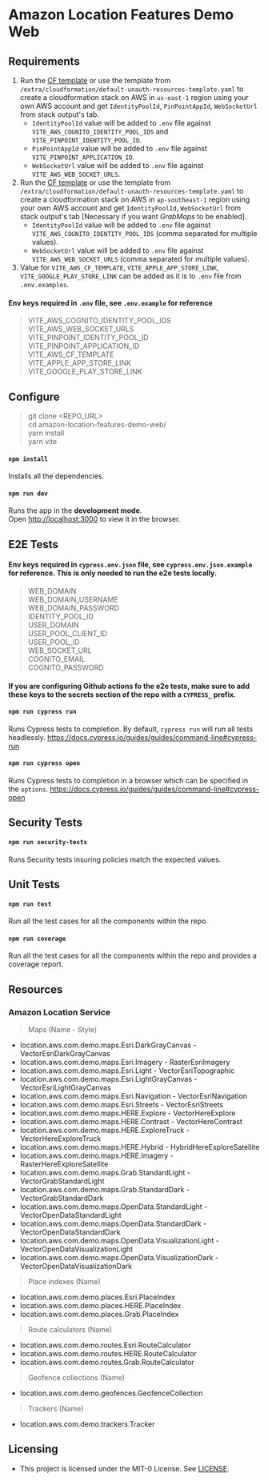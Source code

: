 # Amazon Location Features Demo Web

## Requirements

1. Run the [CF template](https://us-east-1.console.aws.amazon.com/cloudformation/home?region=us-east-1#/stacks/create?stackName=amazon-location-default-unauth-resources&templateURL=<LINK_TO_UPLOADED_CF_TEMPLATE>) or use the template from `/extra/cloudformation/default-unauth-resources-template.yaml` to create a cloudformation stack on AWS in `us-east-1` region using your own AWS account and get `IdentityPoolId`, `PinPointAppId`, `WebSocketUrl` from stack output's tab.
	- `IdentityPoolId` value will be added to `.env` file against `VITE_AWS_COGNITO_IDENTITY_POOL_IDS` and `VITE_PINPOINT_IDENTITY_POOL_ID`.
	- `PinPointAppId` value will be added to `.env` file against `VITE_PINPOINT_APPLICATION_ID`.
	- `WebSocketUrl` value will be added to `.env` file against `VITE_AWS_WEB_SOCKET_URLS`.
2. Run the [CF template](https://ap-southeast-1.console.aws.amazon.com/cloudformation/home?region=ap-southeast-1#/stacks/create?stackName=amazon-location-default-unauth-resources&templateURL=<LINK_TO_UPLOADED_CF_TEMPLATE>) or use the template from `/extra/cloudformation/default-unauth-resources-template.yaml` to create a cloudformation stack on AWS in `ap-southeast-1` region using your own AWS account and get `IdentityPoolId`, `WebSocketUrl` from stack output's tab [Necessary if you want *GrabMaps* to be enabled].
	- `IdentityPoolId` value will be added to `.env` file against `VITE_AWS_COGNITO_IDENTITY_POOL_IDS` (comma separated for multiple values).
	- `WebSocketUrl` value will be added to `.env` file against `VITE_AWS_WEB_SOCKET_URLS` (comma separated for multiple values).
5. Value for `VITE_AWS_CF_TEMPLATE`, `VITE_APPLE_APP_STORE_LINK`, `VITE_GOOGLE_PLAY_STORE_LINK` can be added as it is to `.env` file from `.env.examples`.

#### Env keys required in `.env` file, see `.env.example` for reference

> VITE_AWS_COGNITO_IDENTITY_POOL_IDS<br />
VITE_AWS_WEB_SOCKET_URLS<br />
VITE_PINPOINT_IDENTITY_POOL_ID<br />
VITE_PINPOINT_APPLICATION_ID<br />
VITE_AWS_CF_TEMPLATE<br />
VITE_APPLE_APP_STORE_LINK<br />
VITE_GOOGLE_PLAY_STORE_LINK<br />

## Configure

> git clone <REPO_URL><br />
cd amazon-location-features-demo-web/<br />
yarn install<br />
yarn vite

#### `npm install`

Installs all the dependencies.

#### `npm run dev`

Runs the app in the **development mode**.<br />
Open [http://localhost:3000](http://localhost:3000) to view it in the browser.

## E2E Tests

#### Env keys required in `cypress.env.json` file, see `cypress.env.json.example` for reference. This is only needed to run the e2e tests locally.

>WEB_DOMAIN<br />
WEB_DOMAIN_USERNAME<br />
WEB_DOMAIN_PASSWORD<br />
IDENTITY_POOL_ID<br />
USER_DOMAIN<br />
USER_POOL_CLIENT_ID<br />
USER_POOL_ID<br />
WEB_SOCKET_URL<br />
COGNITO_EMAIL<br />
COGNITO_PASSWORD<br />

#### If you are configuring Github actions fo the e2e tests, make sure to add these keys to the secrets section of the repo with a `CYPRESS_` prefix.

#### `npm run cypress run`

Runs Cypress tests to completion. By default, `cypress run` will run all tests headlessly. https://docs.cypress.io/guides/guides/command-line#cypress-run

#### `npm run cypress open`

Runs Cypress tests to completion in a browser which can be specified in the `options`. https://docs.cypress.io/guides/guides/command-line#cypress-open

## Security Tests

#### `npm run security-tests`

Runs Security tests insuring policies match the expected values.

## Unit Tests

#### `npm run test`

Run all the test cases for all the components within the repo.

#### `npm run coverage`

Run all the test cases for all the components within the repo and provides a coverage report.

## Resources

### Amazon Location Service

> Maps (Name - Style)

- location.aws.com.demo.maps.Esri.DarkGrayCanvas - VectorEsriDarkGrayCanvas
- location.aws.com.demo.maps.Esri.Imagery - RasterEsriImagery
- location.aws.com.demo.maps.Esri.Light - VectorEsriTopographic
- location.aws.com.demo.maps.Esri.LightGrayCanvas - VectorEsriLightGrayCanvas
- location.aws.com.demo.maps.Esri.Navigation - VectorEsriNavigation
- location.aws.com.demo.maps.Esri.Streets - VectorEsriStreets
- location.aws.com.demo.maps.HERE.Explore - VectorHereExplore
- location.aws.com.demo.maps.HERE.Contrast - VectorHereContrast
- location.aws.com.demo.maps.HERE.ExploreTruck - VectorHereExploreTruck
- location.aws.com.demo.maps.HERE.Hybrid - HybridHereExploreSatellite
- location.aws.com.demo.maps.HERE.Imagery - RasterHereExploreSatellite
- location.aws.com.demo.maps.Grab.StandardLight - VectorGrabStandardLight
- location.aws.com.demo.maps.Grab.StandardDark - VectorGrabStandardDark
- location.aws.com.demo.maps.OpenData.StandardLight - VectorOpenDataStandardLight
- location.aws.com.demo.maps.OpenData.StandardDark - VectorOpenDataStandardDark
- location.aws.com.demo.maps.OpenData.VisualizationLight - VectorOpenDataVisualizationLight
- location.aws.com.demo.maps.OpenData.VisualizationDark - VectorOpenDataVisualizationDark

> Place indexes (Name)

- location.aws.com.demo.places.Esri.PlaceIndex
- location.aws.com.demo.places.HERE.PlaceIndex
- location.aws.com.demo.places.Grab.PlaceIndex

> Route calculators (Name)

- location.aws.com.demo.routes.Esri.RouteCalculator
- location.aws.com.demo.routes.HERE.RouteCalculator
- location.aws.com.demo.routes.Grab.RouteCalculator

> Geofence collections (Name)

- location.aws.com.demo.geofences.GeofenceCollection

> Trackers (Name)

- location.aws.com.demo.trackers.Tracker

## Licensing

- This project is licensed under the MIT-0 License. See [LICENSE](https://github.com/aws-samples/amazon-location-samples/blob/main/LICENSE).
